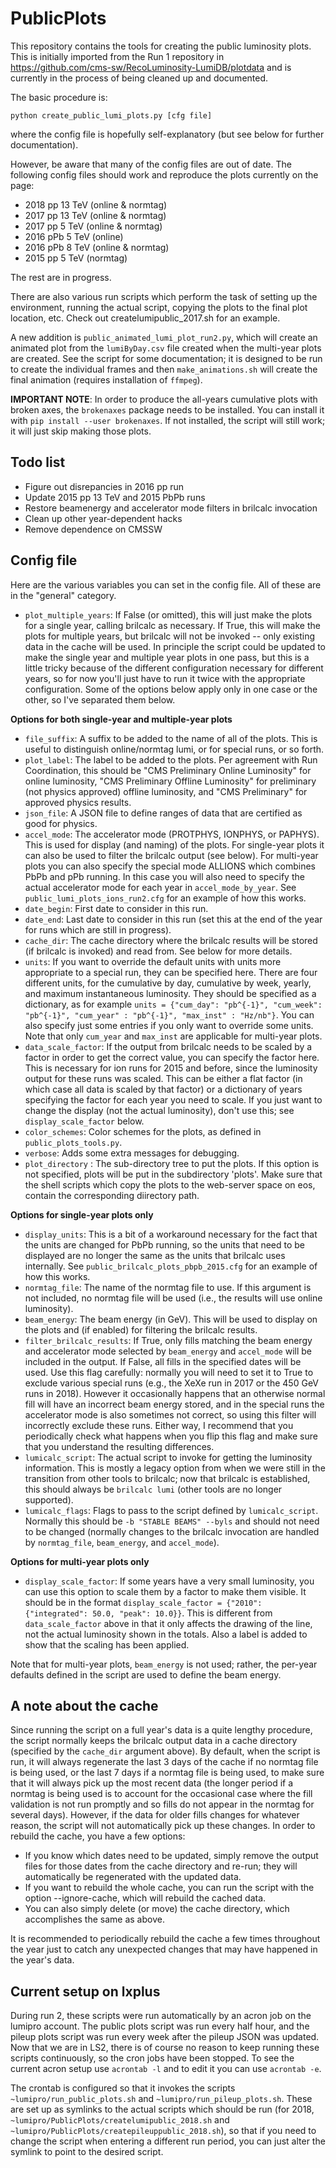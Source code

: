# PublicPlots

This repository contains the tools for creating the public luminosity plots. This is initially imported from the Run 1 repository in https://github.com/cms-sw/RecoLuminosity-LumiDB/plotdata and is currently in the process of being cleaned up and documented.

The basic procedure is:
```
python create_public_lumi_plots.py [cfg file]
```
where the config file is hopefully self-explanatory (but see below for further documentation).

However, be aware that many of the config files are out of date. The following config files should work and reproduce the plots currently on the page:

* 2018 pp 13 TeV (online & normtag)
* 2017 pp 13 TeV (online & normtag)
* 2017 pp 5 TeV (online & normtag)
* 2016 pPb 5 TeV (online)
* 2016 pPb 8 TeV (online & normtag)
* 2015 pp 5 TeV (normtag)

The rest are in progress.

There are also various run scripts which perform the task of setting up the environment, running the actual script, copying the plots to the final plot location, etc. Check out createlumipublic_2017.sh for an example.

A new addition is `public_animated_lumi_plot_run2.py`, which will create an animated plot from the `lumiByDay.csv` file created when the multi-year plots are created. See the script for some documentation; it is designed to be run to create the individual frames and then `make_animations.sh` will create the final animation (requires installation of `ffmpeg`).

**IMPORTANT NOTE**: In order to produce the all-years cumulative plots with broken axes, the `brokenaxes` package needs to be installed. You can install it with `pip install --user brokenaxes`. If not installed, the script will still work; it will just skip making those plots.

## Todo list
* Figure out disrepancies in 2016 pp run
* Update 2015 pp 13 TeV and 2015 PbPb runs
* Restore beamenergy and accelerator mode filters in brilcalc invocation
* Clean up other year-dependent hacks
* Remove dependence on CMSSW

## Config file

Here are the various variables you can set in the config file. All of these are in the "general" category.

* `plot_multiple_years`: If False (or omitted), this will just make the plots for a single year, calling brilcalc as necessary. If True, this will make the plots for multiple years, but brilcalc will not be invoked -- only existing data in the cache will be used. In principle the script could be updated to make the single year and multiple year plots in one pass, but this is a little tricky because of the different configuration necessary for different years, so for now you'll just have to run it twice with the appropriate configuration. Some of the options below apply only in one case or the other, so I've separated them below.

**Options for both single-year and multiple-year plots**

* `file_suffix`: A suffix to be added to the name of all of the plots. This is useful to distinguish online/normtag lumi, or for special runs, or so forth.
* `plot_label`: The label to be added to the plots. Per agreement with Run Coordination, this should be "CMS Preliminary Online Luminosity" for online luminosity, "CMS Preliminary Offline Luminosity" for preliminary (not physics approved) offline luminosity, and "CMS Preliminary" for approved physics results.
* `json_file`: A JSON file to define ranges of data that are certified as good for physics.
* `accel_mode`: The accelerator mode (PROTPHYS, IONPHYS, or PAPHYS). This is used for display (and naming) of the plots. For single-year plots it can also be used to filter the brilcalc output (see below). For multi-year plots you can also specify the special mode ALLIONS which combines PbPb and pPb running. In this case you will also need to specify the actual accelerator mode for each year in `accel_mode_by_year`. See `public_lumi_plots_ions_run2.cfg` for an example of how this works.
* `date_begin`: First date to consider in this run.
* `date_end`: Last date to consider in this run (set this at the end of the year for runs which are still in progress).
* `cache_dir`: The cache directory where the brilcalc results will be stored (if brilcalc is invoked) and read from. See below for more details.
* `units`: If you want to override the default units with units more appropriate to a special run, they can be specified here. There are four different units, for the cumulative by day, cumulative by week, yearly, and maximum instantaneous luminosity. They should be specified as a dictionary, as for example `units = {"cum_day": "pb^{-1}", "cum_week": "pb^{-1}", "cum_year" : "pb^{-1}", "max_inst" : "Hz/nb"}`. You can also specify just some entries if you only want to override some units. Note that only `cum_year` and `max_inst` are applicable for multi-year plots.
* `data_scale_factor`: If the output from brilcalc needs to be scaled by a factor in order to get the correct value, you can specify the factor here. This is necessary for ion runs for 2015 and before, since the luminosity output for these runs was scaled. This can be either a flat factor (in which case all data is scaled by that factor) or a dictionary of years specifying the factor for each year you need to scale. If you just want to change the display (not the actual luminosity), don't use this; see `display_scale_factor` below.
* `color_schemes`: Color schemes for the plots, as defined in `public_plots_tools.py`.
* `verbose`: Adds some extra messages for debugging.
* `plot_directory` : The sub-directory tree to put the plots. If this option is not specified, plots will be put in the subdirectory 'plots'. Make sure that the shell scripts which copy the plots to the web-server space on eos, contain the corresponding diirectory path.

**Options for single-year plots only**

* `display_units`: This is a bit of a workaround necessary for the fact that the units are changed for PbPb running, so the units that need to be displayed are no longer the same as the units that brilcalc uses internally. See `public_brilcalc_plots_pbpb_2015.cfg` for an example of how this works.
* `normtag_file`: The name of the normtag file to use. If this argument is not included, no normtag file will be used (i.e., the results will use online luminosity).
* `beam_energy`: The beam energy (in GeV). This will be used to display on the plots and (if enabled) for filtering the brilcalc results.
* `filter_brilcalc_results`: If True, only fills matching the beam energy and accelerator mode selected by `beam_energy` and `accel_mode` will be included in the output. If False, all fills in the specified dates will be used. Use this flag carefully: normally you will need to set it to True to exclude various special runs (e.g., the XeXe run in 2017 or the 450 GeV runs in 2018). However it occasionally happens that an otherwise normal fill will have an incorrect beam energy stored, and in the special runs the accelerator mode is also sometimes not correct, so using this filter will incorrectly exclude these runs. Either way, I recommend that you periodically check what happens when you flip this flag and make sure that you understand the resulting differences.
* `lumicalc_script`: The actual script to invoke for getting the luminosity information. This is mostly a legacy option from when we were still in the transition from other tools to brilcalc; now that brilcalc is established, this should always be `brilcalc lumi` (other tools are no longer supported).
* `lumicalc_flags`: Flags to pass to the script defined by `lumicalc_script`. Normally this should be `-b "STABLE BEAMS" --byls` and should not need to be changed (normally changes to the brilcalc invocation are handled by `normtag_file`, `beam_energy`, and `accel_mode`).

**Options for multi-year plots only**

* `display_scale_factor`: If some years have a very small luminosity, you can use this option to scale them by a factor to make them visible. It should be in the format `display_scale_factor = {"2010": {"integrated": 50.0, "peak": 10.0}}`. This is different from `data_scale_factor` above in that it only affects the drawing of the line, not the actual luminosity shown in the totals. Also a label is added to show that the scaling has been applied.

Note that for multi-year plots, `beam_energy` is not used; rather, the per-year defaults defined in the script are used to define the beam energy.

## A note about the cache

Since running the script on a full year's data is a quite lengthy procedure, the script normally keeps the brilcalc output data in a cache directory (specified by the `cache_dir` argument above). By default, when the script is run, it will always regenerate the last 3 days of the cache if no normtag file is being used, or the last 7 days if a normtag file is being used, to make sure that it will always pick up the most recent data (the longer period if a normtag is being used is to account for the occasional case where the fill validation is not run promptly and so fills do not appear in the normtag for several days). However, if the data for older fills changes for whatever reason, the script will not automatically pick up these changes. In order to rebuild the cache, you have a few options:

* If you know which dates need to be updated, simply remove the output files for those dates from the cache directory and re-run; they will automatically be regenerated with the updated data.
* If you want to rebuild the whole cache, you can run the script with the option --ignore-cache, which will rebuild the cached data.
* You can also simply delete (or move) the cache directory, which accomplishes the same as above.

It is recommended to periodically rebuild the cache a few times throughout the year just to catch any unexpected changes that may have happened in the year's data.

## Current setup on lxplus

During run 2, these scripts were run automatically by an acron job on the lumipro account. The public plots script was run every half hour, and the pileup plots script was run every week after the pileup JSON was updated. Now that we are in LS2, there is of course no reason to keep running these scripts continuously, so the cron jobs have been stopped. To see the current acron setup use `acrontab -l` and to edit it you can use `acrontab -e`.

The crontab is configured so that it invokes the scripts `~lumipro/run_public_plots.sh` and `~lumipro/run_pileup_plots.sh`. These are set up as symlinks to the actual scripts which should be run (for 2018, `~lumipro/PublicPlots/createlumipublic_2018.sh` and `~lumipro/PublicPlots/createpileuppublic_2018.sh`), so that if you need to change the script when entering a different run period, you can just alter the symlink to point to the desired script.
